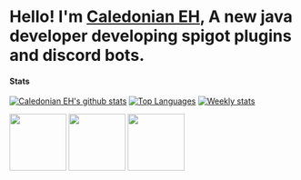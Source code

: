 # Hello! I'm [Caledonian EH](https://www.github.com/CaledonianEH "GitHub"), A new java developer developing spigot plugins and discord bots.


#### Stats
[![Caledonian EH's github stats](https://github-readme-stats.vercel.app/api?username=CaledonianEH)](https://github.com/CaledonianEH)
[![Top Languages](https://github-readme-stats.vercel.app/api/top-langs/?username=CaledonianEH)](https://github.com/CaledonianEH)
[![Weekly stats](https://github-readme-stats.vercel.app/api/wakatime?username=CaledonianEH)](https://github.com/CaledonianEH)


<p float="left">
  <img src="/img1.png" width="100" />
  <img src="/img2.png" width="100" /> 
  <img src="/img3.png" width="100" />
</p>
